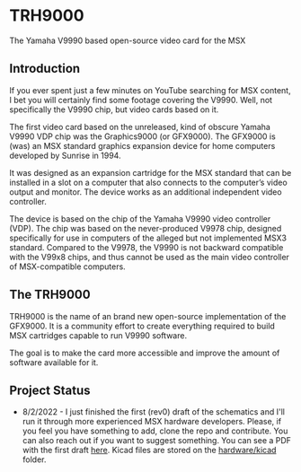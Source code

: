 # TRH9000
The Yamaha V9990 based open-source video card for the MSX

## Introduction

If you ever spent just a few minutes on YouTube searching for MSX content, I bet you will certainly find some footage covering the V9990. Well, not specifically the V9990 chip, but video cards based on it.

The first video card based on the unreleased, kind of obscure Yamaha V9990 VDP chip was the Graphics9000 (or GFX9000). The GFX9000 is (was) an MSX standard graphics expansion device for home computers developed by Sunrise in 1994.

It was designed as an expansion cartridge for the MSX standard that can be installed in a slot on a computer that also connects to the computer’s video output and monitor. The device works as an additional independent video controller.

The device is based on the chip of the Yamaha V9990 video controller (VDP). The chip was based on the never-produced V9978 chip, designed specifically for use in computers of the alleged but not implemented MSX3 standard. Compared to the V9978, the V9990 is not backward compatible with the V99x8 chips, and thus cannot be used as the main video controller of MSX-compatible computers.

## The TRH9000

TRH9000 is the name of an brand new open-source implementation of the GFX9000. It is a community effort to create everything required to build MSX cartridges capable to run V9990 software.

The goal is to make the card more accessible and improve the amount of software available for it. 

## Project Status

* 8/2/2022 - I just finished the first (rev0) draft of the schematics and I'll run it through more experienced MSX hardware developers. Please, if you feel you have something to add, clone the repo and contribute. You can also reach out if you want to suggest something. You can see a PDF with the first draft [here](Docs/TRH9000_Schema_Revision_0.pdf). Kicad files are stored on the [hardware/kicad](hardware/Kicad/) folder. 

